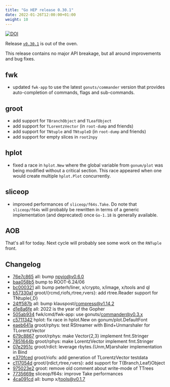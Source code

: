 ```yaml
---
title: "Go HEP release 0.30.1"
date: 2022-01-26T12:00:00+01:00
weight: 10
---
```


[![DOI](https://zenodo.org/badge/DOI/10.5281/zenodo.5906744.svg)](https://doi.org/10.5281/zenodo.5906744)

Release [`v0.30.1`](https://github.com/go-hep/hep/tree/v0.30.1) is out of the oven.

This release contains no major API breakage, but all around improvements and bug fixes.

## fwk

- updated `fwk-app` to use the latest `gonuts/commander` version that provides auto-completion of commands, flags and sub-commands.

## groot

- add support for `TBranchObject` and `TLeafObject`
- add support for `TLorentzVector` (in `root-dump` and friends)
- add support for `TNtuple` and `TNtupleD` (in `root-dump` and friends)
- add support for empty slices in `root2npy`

## hplot

- fixed a race in `hplot.New` where the global variable from `gonum/plot` was being modified without a critical section. This race appeared when one would create multiple `hplot.Plot` concurrently.

## sliceop

- improved performances of `sliceop/f64s.Take`. Do note that `sliceop/f64s` will probably be rewritten in terms of a generic implementation (and deprecated) once `Go-1.18` is generally available.

## AOB

That's all for today.
Next cycle will probably see some work on the `RNTuple` front.

## Changelog

* [76e7c865](/commit/76e7c865) all: bump npyio@v0.6.0
* [baa058b5](/commit/baa058b5) bump to ROOT-6.24/06
* [bc000321](/commit/bc000321) all: bump peterh/liner, x/crypto, x/image, x/tools and ql
* [b57330a1](/commit/b57330a1) groot/{rcmd,riofs,rtree,rvers}: add rtree.Reader support for TNtuple{,D}
* [24ff587b](/commit/24ff587b) all: bump klauspost/compress@v1.14.2
* [d1e8a6fe](/commit/d1e8a6fe) all: 2022 is the year of the Gopher
* [505ab934](/commit/505ab934) fwk/cmd/fwk-app: use gonuts/commander@v0.3.x
* [c5711342](/commit/c5711342) hplot: fix race in hplot.New on gonum/plot.DefaultFont
* [eaeb641a](/commit/eaeb641a) groot/rphys: test RStreamer with Bind+Unmarshaler for TLorentzVector
* [679c8867](/commit/679c8867) groot/rphys: make Vector{2,3} implement fmt.Stringer
* [7851644b](/commit/7851644b) groot/rphys: make LorentzVector implement fmt.Stringer
* [07e2951c](/commit/07e2951c) groot/rdict: leverage rbytes.{Unm,M}arshaler implementation in Bind
* [e370fced](/commit/e370fced) groot/riofs: add generation of TLorentzVector testdata
* [c117054d](/commit/c117054d) groot/{rdict,rtree,rvers}: add support for T{Branch,Leaf}Object
* [975023e2](/commit/975023e2) groot: remove old comment about write-mode of TTrees
* [7735669e](/commit/7735669e) sliceop/f64s: improve Take performances
* [4ca091cd](/commit/4ca091cd) all: bump x/tools@v0.1.7


